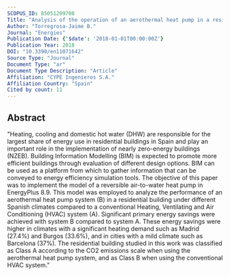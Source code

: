 ```yaml
---
SCOPUS_ID: 85051209708
Title: "Analysis of the operation of an aerothermal heat pump in a residential building using building information modelling"
Author: "Torregrosa-Jaime B."
Journal: "Energies"
Publication Date: {'$date': '2018-01-01T00:00:00Z'}
Publication Year: 2018
DOI: "10.3390/en11071642"
Source Type: "Journal"
Document Type: "ar"
Document Type Description: "Article"
Affiliation: "CYPE Ingenieros S.A."
Affiliation Country: "Spain"
Cited by count: 11
---
```


## Abstract
"Heating, cooling and domestic hot water (DHW) are responsible for the largest share of energy use in residential buildings in Spain and play an important role in the implementation of nearly zero-energy buildings (NZEB). Building Information Modelling (BIM) is expected to promote more efficient buildings through evaluation of different design options. BIM can be used as a platform from which to gather information that can be conveyed to energy efficiency simulation tools. The objective of this paper was to implement the model of a reversible air-to-water heat pump in EnergyPlus 8.9. This model was employed to analyze the performance of an aerothermal heat pump system (B) in a residential building under different Spanish climates compared to a conventional Heating, Ventilating and Air Conditioning (HVAC) system (A). Significant primary energy savings were achieved with system B compared to system A. These energy savings were higher in climates with a significant heating demand such as Madrid (27.4%) and Burgos (33.6%), and in cities with a mild climate such as Barcelona (37%). The residential building studied in this work was classified as Class A according to the CO2 emissions scale when using the aerothermal heat pump system, and as Class B when using the conventional HVAC system."
